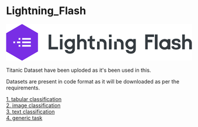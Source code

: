 # Lightning_Flash

<img src="lightning_flash.png">


Titanic Dataset have been uploded as it's been used in this.

Datasets are present in code format as it will be downloaded as per the requirements.

<a href="https://github.com/RishavMishraRM/Lightning_Flash/blob/main/tabular_classification.ipynb">1. tabular classification</a><br>
<a href="https://github.com/RishavMishraRM/Lightning_Flash/blob/main/image_classification.ipynb">2. image classification</a><br>
<a href="https://github.com/RishavMishraRM/Lightning_Flash/blob/main/text_classification.ipynb">3. text classification</a><br>
<a href="https://github.com/RishavMishraRM/Lightning_Flash/blob/main/generic_task.ipynb">4. generic task</a><br>
